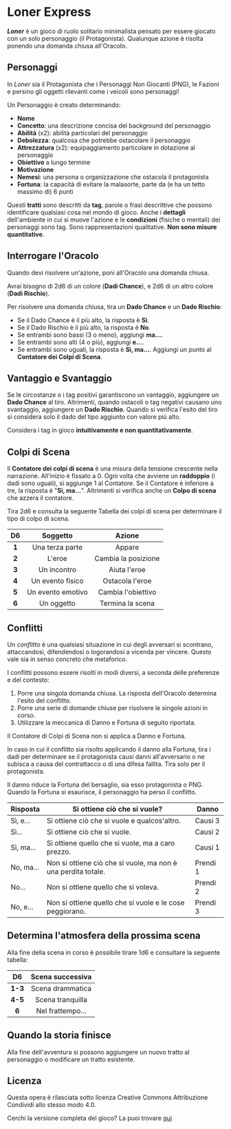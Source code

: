# Loner Express

***Loner*** è un gioco di ruolo solitario minimalista pensato per essere giocato con un solo personaggio (il Protagonista). Qualunque azione è risolta ponendo una domanda chiusa all'Oracolo.

## Personaggi

In *Loner* sia il Protagonista che i Personaggi Non Giocanti (PNG), le Fazioni e persino gli oggetti rilevanti come i veicoli sono personaggi!

Un Personaggio è creato determinando:

- **Nome**
- **Concetto**: una descrizione concisa del background del personaggio
- **Abilità** (x2): abilità particolari del personaggio
- **Debolezza**: qualcosa che potrebbe ostacolare il personaggio
- **Attrezzatura** (x2): equipaggiamento particolare in dotazione al personaggio
- **Obiettivo** a lungo termine
- **Motivazione**
- **Nemesi**: una persona o organizzazione che ostacola il protagonista
- **Fortuna**: la capacità di evitare la malasorte, parte da (e ha un tetto massimo di) 6 punti

Questi **tratti** sono descritti da **tag**, parole o frasi descrittive che possono identificare qualsiasi cosa nel mondo di gioco. Anche i **dettagli** dell'ambiente in cui si muove l'azione e le **condizioni** (fisiche o mentali) dei personaggi sono tag. Sono rappresentazioni qualitative. **Non sono misure quantitative**.

## Interrogare l'Oracolo

Quando devi risolvere un'azione, poni all'Oracolo una domanda chiusa.

Avrai bisogno di 2d6 di un colore (**Dadi Chance**), e 2d6 di un altro colore (**Dadi Rischio**).

Per risolvere una domanda chiusa, tira un **Dado Chance** e un **Dado Rischio**:

- Se il Dado Chance è il più alto, la risposta è **Sì**. 
- Se il Dado Rischio è il più alto, la risposta è **No**.
- Se entrambi sono bassi (3 o meno), aggiungi **ma...**. 
- Se entrambi sono alti (4 o più), aggiungi **e...**.
- Se entrambi sono uguali, la risposta è **Sì, ma...**. Aggiungi un punto al **Contatore dei Colpi di Scena**.

## Vantaggio e Svantaggio

Se le circostanze o i tag positivi garantiscono un vantaggio, aggiungere un **Dado Chance** al tiro. Altrimenti, quando ostacoli o tag negativi causano uno svantaggio, aggiungere un **Dado Rischio**. Quando si verifica l'esito del tiro si considera solo il dado del tipo aggiunto con valore più alto.

Considera i tag in gioco **intuitivamente e non quantitativamente**.

## Colpi di Scena

Il **Contatore dei colpi di scena** è una misura della tensione crescente nella narrazione. All'inizio è fissato a 0. Ogni volta che avviene un **raddoppio** (i dadi sono uguali), si aggiunge 1 al Contatore. Se il Contatore è inferiore a tre, la risposta è "**Sì, ma...**". Altrimenti si verifica anche un **Colpo di scena** che azzera il contatore.

Tira 2d6 e consulta la seguente Tabella dei colpi di scena per determinare il tipo di colpo di scena. 

|   D6  |      Soggetto     |        Azione       |
|:-----:|:-----------------:|:-------------------:|
| **1** |  Una terza parte  |        Appare       |
| **2** |       L'eroe      | Cambia la posizione |
| **3** |    Un incontro    |     Aiuta l'eroe    |
| **4** |  Un evento fisico |   Ostacola l'eroe   |
| **5** | Un evento emotivo |  Cambia l'obiettivo |
| **6** |     Un oggetto    |   Termina la scena  |

## Conflitti

Un *conflitto* è una qualsiasi situazione in cui degli avversari si scontrano, attaccandosi, difendendosi o logorandosi a vicenda per vincere.
Questo vale sia in senso concreto che metaforico. 

I conflitti possono essere risolti in modi diversi, a seconda delle preferenze e del contesto:

1. Porre una singola domanda chiusa. La risposta dell'Oracolo determina l'esito del conflitto.
2. Porre una serie di domande chiuse per risolvere le singole azioni in corso.
3. Utilizzare la meccanica di Danno e Fortuna di seguito riportata.

Il Contatore di Colpi di Scena non si applica a Danno e Fortuna.

In caso in cui il conflitto sia risolto applicando il danno alla Fortuna, tira i dadi per determinare se il protagonista causi danni all'avversario o ne subisca a causa del contrattacco o di una difesa fallita. Tira solo per il protagonista.

Il danno riduce la Fortuna del bersaglio, sia esso protagonista o PNG. Quando la Fortuna si esaurisce, il personaggio ha perso il conflitto.

| Risposta  | Si ottiene ciò che si vuole?                                  | Danno    |
| --------- | ------------------------------------------------------------- | -------- |
| Sì, e...  | Si ottiene ciò che si vuole e qualcos'altro.                  | Causi 3  |
| Sì...     | Si ottiene ciò che si vuole.                                  | Causi 2  |
| Sì, ma... | Si ottiene quello che si vuole, ma a caro prezzo.             | Causi 1  |
| No, ma... | Non si ottiene ciò che si vuole, ma non è una perdita totale. | Prendi 1 |
| No...     | Non si ottiene quello che si voleva.                          | Prendi 2 |
| No, e...  | Non si ottiene quello che si vuole e le cose peggiorano.      | Prendi 3 |

## Determina l'atmosfera della prossima scena

Alla fine della scena in corso è possibile tirare 1d6 e consultare la seguente tabella:

|    D6   | Scena successiva |
|:-------:|:----------------:|
| **1-3** | Scena drammatica |
| **4-5** | Scena tranquilla |
|  **6**  | Nel frattempo... |

## Quando la storia finisce

Alla fine dell'avventura si possono aggiungere un nuovo tratto al personaggio o modificare un tratto esistente.

## Licenza

Questa opera è rilasciata sotto licenza Creative Commons Attribuzione Condividi allo stesso modo 4.0.

Cerchi la versione completa del gioco? La puoi trovare [qui](https://zeruhur.itch.io/loner-edizione-italiana)